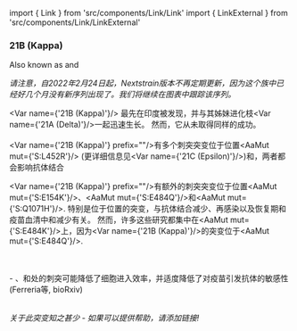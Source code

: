 import { Link } from 'src/components/Link/Link'
import { LinkExternal } from 'src/components/Link/LinkExternal'

### 21B (Kappa)
Also known as <Lin name="B.1.617.1" /> and <Who name="Kappa" />

_请注意，自2022年2月24日起，Nextstrain版本不再定期更新，因为这个族中已经好几个月没有新序列出现了。我们将继续在图表中跟踪该序列。_

<Var name={'21B (Kappa)'}/> 最先在印度被发现，并与其姊妹进化枝<Var name={'21A (Delta)'}/>一起迅速生长。 然而，它从未取得同样的成功。
<br/>
<br/>
<Var name={'21B (Kappa)'} prefix=""/>有多个刺突突变位于位置<AaMut mut={'S:L452R'}/> (更详细信息见<Var name={'21C (Epsilon)'}/>)和<Mut name="S:P681"/>，两者都会影响抗体结合<br />

<Var name={'21B (Kappa)'} prefix=""/>有额外的刺突突变位于位置<AaMut mut={'S:E154K'}/>、<AaMut mut={'S:E484Q'}/>和<AaMut mut={'S:Q1071H'}/>.
特别是位于位置<Mut name="S:E484"/>的突变，与抗体结合减少、再感染以及恢复期和疫苗血清中和减少有关。
然而，许多这些研究都集中在<AaMut mut={'S:E484K'}/>上，因为<Var name={'21B (Kappa)'}/>的突变位于<AaMut mut={'S:E484Q'}/>.

<br/>
<br/>
- <AaMut mut={'S:L452R'}/>、<AaMut mut={'S:E484Q'}/>和<AaMut mut={'S:P681R'}/>处的刺突可能降低了细胞进入效率，并适度降低了对疫苗引发抗体的敏感性 (<LinkExternal href="https://www.biorxiv.org/content/10.1101/2021.05.08.443253v1">Ferreria等, bioRxiv</LinkExternal>)

<br/>
<br/>

_关于此突变知之甚少 - 如果可以提供帮助，请添加链接!_
